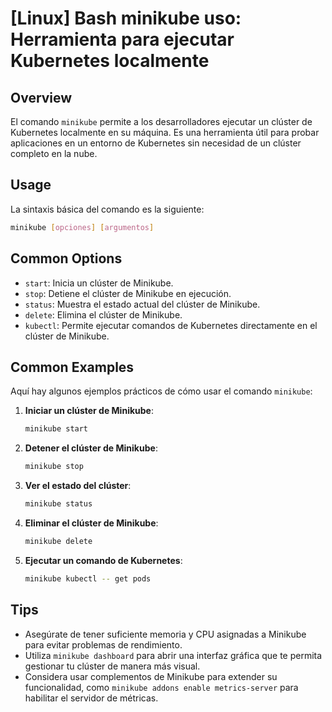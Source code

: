 # [Linux] Bash minikube uso: Herramienta para ejecutar Kubernetes localmente

## Overview
El comando `minikube` permite a los desarrolladores ejecutar un clúster de Kubernetes localmente en su máquina. Es una herramienta útil para probar aplicaciones en un entorno de Kubernetes sin necesidad de un clúster completo en la nube.

## Usage
La sintaxis básica del comando es la siguiente:

```bash
minikube [opciones] [argumentos]
```

## Common Options
- `start`: Inicia un clúster de Minikube.
- `stop`: Detiene el clúster de Minikube en ejecución.
- `status`: Muestra el estado actual del clúster de Minikube.
- `delete`: Elimina el clúster de Minikube.
- `kubectl`: Permite ejecutar comandos de Kubernetes directamente en el clúster de Minikube.

## Common Examples
Aquí hay algunos ejemplos prácticos de cómo usar el comando `minikube`:

1. **Iniciar un clúster de Minikube**:
   ```bash
   minikube start
   ```

2. **Detener el clúster de Minikube**:
   ```bash
   minikube stop
   ```

3. **Ver el estado del clúster**:
   ```bash
   minikube status
   ```

4. **Eliminar el clúster de Minikube**:
   ```bash
   minikube delete
   ```

5. **Ejecutar un comando de Kubernetes**:
   ```bash
   minikube kubectl -- get pods
   ```

## Tips
- Asegúrate de tener suficiente memoria y CPU asignadas a Minikube para evitar problemas de rendimiento.
- Utiliza `minikube dashboard` para abrir una interfaz gráfica que te permita gestionar tu clúster de manera más visual.
- Considera usar complementos de Minikube para extender su funcionalidad, como `minikube addons enable metrics-server` para habilitar el servidor de métricas.